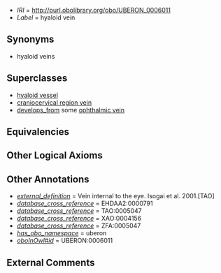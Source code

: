  * *IRI* = http://purl.obolibrary.org/obo/UBERON_0006011
 * *Label* = hyaloid vein

## Synonyms

 * hyaloid veins

## Superclasses

 * [hyaloid vessel](../../UBERON/92/UBERON_0005492.md)
 * [craniocervical region vein](../../UBERON/41/UBERON_0009141.md)
 * [develops_from](../../RO/02/RO_0002202.md) some [ophthalmic vein](../../UBERON/91/UBERON_0011191.md)

## Equivalencies


## Other Logical Axioms


## Other Annotations

 * *[external_definition](../../UBPROP/01/UBPROP_0000001.md)* = Vein internal to the eye. Isogai et al. 2001.[TAO]
 * *[database_cross_reference](../../ef/oboInOwl#hasDbXref.md)* = EHDAA2:0000791
 * *[database_cross_reference](../../ef/oboInOwl#hasDbXref.md)* = TAO:0005047
 * *[database_cross_reference](../../ef/oboInOwl#hasDbXref.md)* = XAO:0004156
 * *[database_cross_reference](../../ef/oboInOwl#hasDbXref.md)* = ZFA:0005047
 * *[has_obo_namespace](../../ce/oboInOwl#hasOBONamespace.md)* = uberon
 * *[oboInOwl#id](../../id/oboInOwl#id.md)* = UBERON:0006011

## External Comments

